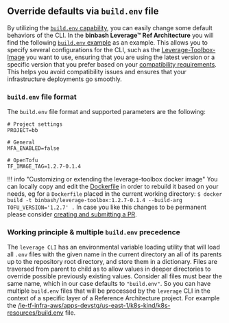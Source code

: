 ## Override defaults via `build.env` file
By utilizing the [`build.env` capability](https://github.com/binbashar/leverage/blob/master/leverage/conf.py), you can
easily change some default behaviors of the CLI. In the **binbash Leverage™ Ref
Architecture** you will find the following
[`build.env` example](https://github.com/binbashar/le-tf-infra-aws/blob/master/build.env) as an example. 
This allows you to specify several configurations for the CLI, such as the
[Leverage-Toolbox-Image](https://hub.docker.com/repository/docker/binbash/leverage-toolbox/general) you want to
use, ensuring that you are using the latest version or a specific version that you prefer based on your [compatibility
requirements](https://leverage.binbash.com.ar/work-with-us/releases/versions-compatibility-matrix/#compatibility-matrix).
This helps you avoid compatibility issues and ensures that your infrastructure deployments go smoothly.

### `build.env` file format
The `build.env` file format and supported parameters are the following:

```
# Project settings
PROJECT=bb

# General
MFA_ENABLED=false

# OpenTofu
TF_IMAGE_TAG=1.2.7-0.1.4
```

!!! info "Customizing or extending the leverage-toolbox docker image"
    You can locally copy and edit the [Dockerfile](https://github.com/binbashar/le-docker-leverage-toolbox/blob/master/Dockerfile)
    in order to rebuild it based on your needs, eg for a `Dockerfile` placed in the current working directory:
    `$ docker build -t binbash/leverage-toolbox:1.2.7-0.1.4 --build-arg TOFU_VERSION='1.2.7' .`
    In case you like this changes to be permanent please consider 
    [creating and submitting a PR](https://github.com/binbashar/leverage/pulls).

### Working principle & multiple `build.env` precedence

The `leverage CLI` has an environmental variable loading utility that will load all `.env` files with the given name in 
the current directory an all of its parents up to the repository root directory, and store them in a dictionary.
Files are traversed from parent to child as to allow values in deeper directories to override possible
previously existing values.
Consider all files must bear the same name, which in our case defaults to `"build.env"`. So you can have multiple 
`build.env` files that will be processed by the `leverage` CLI in the context of a specific layer of a 
Reference Architecture project. 
For example the [/le-tf-infra-aws/apps-devstg/us-east-1/k8s-kind/k8s-resources/build.env](https://github.com/binbashar/le-tf-infra-aws/blob/master/apps-devstg/us-east-1/k8s-kind/k8s-resources/build.env) file. 
